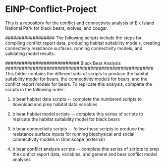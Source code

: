 # EINP-Conflict-Project
This is a repository for the conflict and connectivity analysis of Elk Island National Park for black bears, wolves, and cougar.

##################
The following scripts include the steps for compiling conflict report data, producing habitat suitability models, creating connectivity resistance surfaces, running connectivity models, and validating model results.

########################### Black Bear Analysis ######################################################
This folder contains the different sets of scripts to produce the habitat suitability model for bears, the connectivity models for bears, and the conflict report models for bears. To replicate this analysis, complete the scripts in the following order:

1. b bear habitat data scripts -- complete the numbered scripts to download and prep habitat data variables

2. b bear habitat model scripts -- complete this series of scripts to replicate the habitat suitability model for black bears

3. b bear connectivity scripts -- follow these scripts to produce the resistance surface inputs for running biophysical and social connecitivity models in Omniscape (external)

4. b bear conflict analysis scripts -- complete this series of scripts to prep the conflict report data, variables, and general and bear conflict model analyses